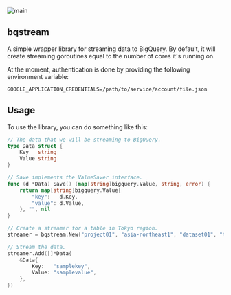 ![main](https://github.com/flowerinthenight/bqstream/workflows/main/badge.svg)

## bqstream

A simple wrapper library for streaming data to BigQuery. By default, it will create streaming goroutines equal to the number of cores it's running on.

At the moment, authentication is done by providing the following environment variable:
```
GOOGLE_APPLICATION_CREDENTIALS=/path/to/service/account/file.json
```

## Usage

To use the library, you can do something like this:

```go
// The data that we will be streaming to BigQuery.
type Data struct {
	Key   string
	Value string
}

// Save implements the ValueSaver interface.
func (d *Data) Save() (map[string]bigquery.Value, string, error) {
	return map[string]bigquery.Value{
		"key":   d.Key,
		"value": d.Value,
	}, "", nil
}

// Create a streamer for a table in Tokyo region.
streamer = bqstream.New("project01", "asia-northeast1", "dataset01", "table01")

// Stream the data.
streamer.Add([]*Data{
	&Data{
		Key:   "samplekey",
		Value: "samplevalue",
	},
})
```
